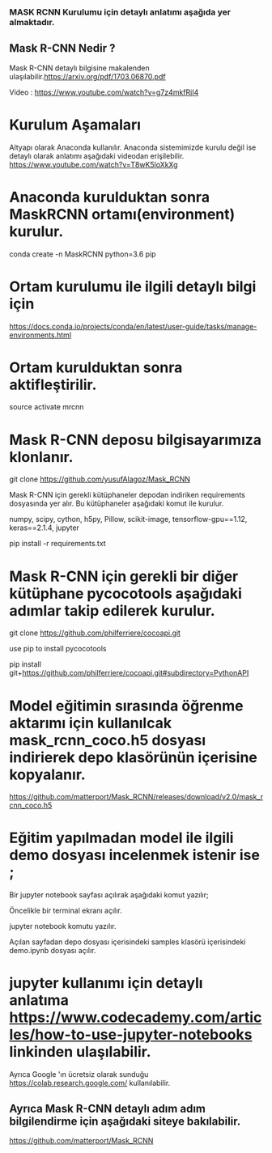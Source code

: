 
### MASK RCNN Kurulumu için detaylı anlatımı aşağıda yer almaktadır.
## Mask R-CNN Nedir ?
Mask R-CNN detaylı bilgisine makalenden ulaşılabilir.https://arxiv.org/pdf/1703.06870.pdf

Video : https://www.youtube.com/watch?v=g7z4mkfRjI4

# Kurulum Aşamaları
Altyapı olarak Anaconda kullanılır. Anaconda sistemimizde kurulu değil ise detaylı olarak anlatımı aşağıdaki videodan erişilebilir.
https://www.youtube.com/watch?v=T8wK5loXkXg

# Anaconda kurulduktan sonra MaskRCNN ortamı(environment) kurulur.

conda create -n MaskRCNN python=3.6 pip

# Ortam kurulumu ile ilgili detaylı bilgi için
https://docs.conda.io/projects/conda/en/latest/user-guide/tasks/manage-environments.html

# Ortam kurulduktan sonra aktifleştirilir.
source activate mrcnn

# Mask R-CNN deposu bilgisayarımıza klonlanır.
git clone https://github.com/yusufAlagoz/Mask_RCNN

Mask R-CNN için gerekli kütüphaneler depodan indiriken requirements dosyasında yer alır. Bu kütüphaneler aşağıdaki komut ile kurulur.

numpy, scipy, cython, h5py, Pillow, scikit-image, tensorflow-gpu==1.12, keras==2.1.4, jupyter

pip install -r requirements.txt

# Mask R-CNN için gerekli bir diğer kütüphane pycocotools aşağıdaki adımlar takip edilerek kurulur. 
git clone https://github.com/philferriere/cocoapi.git

use pip to install pycocotools

pip install git+https://github.com/philferriere/cocoapi.git#subdirectory=PythonAPI

# Model eğitimin sırasında öğrenme aktarımı için kullanılcak mask_rcnn_coco.h5 dosyası indirierek depo klasörünün içerisine kopyalanır.
https://github.com/matterport/Mask_RCNN/releases/download/v2.0/mask_rcnn_coco.h5

# Eğitim yapılmadan model ile ilgili demo dosyası incelenmek istenir ise ;

Bir jupyter notebook sayfası açılırak aşağıdaki komut yazılır;

Öncelikle bir terminal ekranı açılır.

jupyter notebook komutu yazılır.

Açılan sayfadan depo dosyası içerisindeki samples klasörü içerisindeki demo.ipynb dosyası açılır.


# jupyter kullanımı için detaylı anlatıma https://www.codecademy.com/articles/how-to-use-jupyter-notebooks linkinden ulaşılabilir.
Ayrıca Google 'ın  ücretsiz olarak sunduğu https://colab.research.google.com/ kullanılabilir.


## Ayrıca Mask R-CNN detaylı adım adım bilgilendirme için aşağıdaki siteye bakılabilir.
https://github.com/matterport/Mask_RCNN

